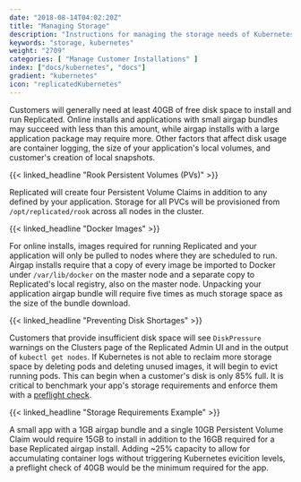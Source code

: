 ```yaml
---
date: "2018-08-14T04:02:20Z"
title: "Managing Storage"
description: "Instructions for managing the storage needs of Kubernetes in customer environments"
keywords: "storage, kubernetes"
weight: "2709"
categories: [ "Manage Customer Installations" ]
index: ["docs/kubernetes", "docs"]
gradient: "kubernetes"
icon: "replicatedKubernetes"
---
```


Customers will generally need at least 40GB of free disk space to install and run Replicated.
Online installs and applications with small airgap bundles may succeed with less than this amount, while airgap installs with a large application package may require more.
Other factors that affect disk usage are container logging, the size of your application's local volumes, and customer's creation of local snapshots.

{{< linked_headline "Rook Persistent Volumes (PVs)" >}}

Replicated will create four Persistent Volume Claims in addition to any defined by your application.
Storage for all PVCs will be provisioned from `/opt/replicated/rook` across all nodes in the cluster.

{{< linked_headline "Docker Images" >}}

For online installs, images required for running Replicated and your application will only be pulled to nodes where they are scheduled to run.
Airgap installs require that a copy of every image be imported to Docker under `/var/lib/docker` on the master node and a separate copy to Replicated's local registry, also on the master node.
Unpacking your application airgap bundle will require five times as much storage space as the size of the bundle download.

{{< linked_headline "Preventing Disk Shortages" >}}

Customers that provide insufficient disk space will see `DiskPressure` warnings on the Clusters page of the Replicated Admin UI and in the output of `kubectl get nodes`.
If Kubernetes is not able to reclaim more storage space by deleting pods and deleting unused images, it will begin to evict running pods.
This can begin when a customer's disk is only 85% full.
It is critical to benchmark your app's storage requirements and enforce them with a [preflight check](https://help.replicated.com/docs/kubernetes/packaging-an-application/custom-preflight-checks/).


{{< linked_headline "Storage Requirements Example" >}}

A small app with a 1GB airgap bundle and a single 10GB Persistent Volume Claim would require 15GB to install in addition to the 16GB required for a base Replicated airgap install.
Adding ~25% capacity to allow for accumulating container logs without triggering Kubernetes evicition levels, a preflight check of 40GB would be the minimum required for the app.
